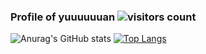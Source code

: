 <!--### Hi there 👋-->

<!--![Anurag's GitHub stats](https://github-readme-stats.vercel.app/api?username=yuuuuuuan&show_icons=true&count_private=true&show_icons=true)-->
### Profile of yuuuuuuan    ![visitors count](https://visitors-by-url-pls-dont-use-this-in-your-repo.vercel.app/`yuuuuuuan`-github-readme)
![Anurag's GitHub stats](https://github-readme-stats.vercel.app/api?username=yuuuuuuan&show_icons=true&count_private=true&include_all_commits=false&line_height=20&exclude_repo=RT_boat&rank_icon=percentile&rank_icon=default)
[![Top Langs](https://github-readme-stats.vercel.app/api/top-langs?username=yuuuuuuan&layout=compact&card_width=300&hide=SCSS,HTML)](https://github.com/anuraghazra/github-readme-stats)
